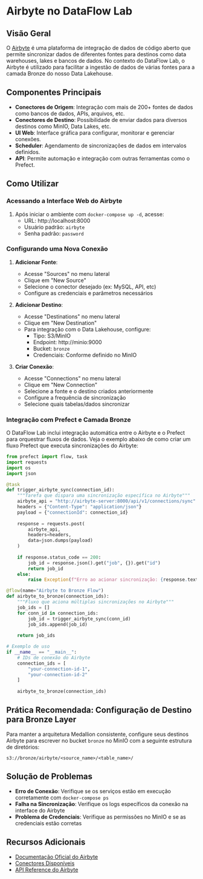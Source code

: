 # Airbyte no DataFlow Lab

## Visão Geral

O [Airbyte](https://airbyte.com/) é uma plataforma de integração de dados de código aberto que permite sincronizar dados de diferentes fontes para destinos como data warehouses, lakes e bancos de dados. No contexto do DataFlow Lab, o Airbyte é utilizado para facilitar a ingestão de dados de várias fontes para a camada Bronze do nosso Data Lakehouse.

## Componentes Principais

- **Conectores de Origem**: Integração com mais de 200+ fontes de dados como bancos de dados, APIs, arquivos, etc.
- **Conectores de Destino**: Possibilidade de enviar dados para diversos destinos como MinIO, Data Lakes, etc.
- **UI Web**: Interface gráfica para configurar, monitorar e gerenciar conexões.
- **Scheduler**: Agendamento de sincronizações de dados em intervalos definidos.
- **API**: Permite automação e integração com outras ferramentas como o Prefect.

## Como Utilizar

### Acessando a Interface Web do Airbyte

1. Após iniciar o ambiente com `docker-compose up -d`, acesse:
   - URL: http://localhost:8000
   - Usuário padrão: `airbyte`
   - Senha padrão: `password`

### Configurando uma Nova Conexão

1. **Adicionar Fonte**:
   - Acesse "Sources" no menu lateral
   - Clique em "New Source"
   - Selecione o conector desejado (ex: MySQL, API, etc)
   - Configure as credenciais e parâmetros necessários

2. **Adicionar Destino**:
   - Acesse "Destinations" no menu lateral
   - Clique em "New Destination"
   - Para integração com o Data Lakehouse, configure:
     - Tipo: S3/MinIO
     - Endpoint: http://minio:9000
     - Bucket: `bronze`
     - Credenciais: Conforme definido no MinIO

3. **Criar Conexão**:
   - Acesse "Connections" no menu lateral
   - Clique em "New Connection"
   - Selecione a fonte e o destino criados anteriormente
   - Configure a frequência de sincronização
   - Selecione quais tabelas/dados sincronizar

### Integração com Prefect e Camada Bronze

O DataFlow Lab inclui integração automática entre o Airbyte e o Prefect para orquestrar fluxos de dados. Veja o exemplo abaixo de como criar um fluxo Prefect que executa sincronizações do Airbyte:

```python
from prefect import flow, task
import requests
import os
import json

@task
def trigger_airbyte_sync(connection_id):
    """Tarefa que dispara uma sincronização específica no Airbyte"""
    airbyte_api = "http://airbyte-server:8000/api/v1/connections/sync"
    headers = {"Content-Type": "application/json"}
    payload = {"connectionId": connection_id}
    
    response = requests.post(
        airbyte_api,
        headers=headers,
        data=json.dumps(payload)
    )
    
    if response.status_code == 200:
        job_id = response.json().get("job", {}).get("id")
        return job_id
    else:
        raise Exception(f"Erro ao acionar sincronização: {response.text}")

@flow(name="Airbyte to Bronze Flow")
def airbyte_to_bronze(connection_ids):
    """Fluxo que aciona múltiplas sincronizações no Airbyte"""
    job_ids = []
    for conn_id in connection_ids:
        job_id = trigger_airbyte_sync(conn_id)
        job_ids.append(job_id)
    
    return job_ids

# Exemplo de uso
if __name__ == "__main__":
    # IDs de conexão do Airbyte
    connection_ids = [
        "your-connection-id-1", 
        "your-connection-id-2"
    ]
    
    airbyte_to_bronze(connection_ids)
```

## Prática Recomendada: Configuração de Destino para Bronze Layer

Para manter a arquitetura Medallion consistente, configure seus destinos Airbyte para escrever no bucket `bronze` no MinIO com a seguinte estrutura de diretórios:

```
s3://bronze/airbyte/<source_name>/<table_name>/
```

## Solução de Problemas

- **Erro de Conexão**: Verifique se os serviços estão em execução corretamente com `docker-compose ps`
- **Falha na Sincronização**: Verifique os logs específicos da conexão na interface do Airbyte
- **Problema de Credenciais**: Verifique as permissões no MinIO e se as credenciais estão corretas

## Recursos Adicionais

- [Documentação Oficial do Airbyte](https://docs.airbyte.com/)
- [Conectores Disponíveis](https://docs.airbyte.com/integrations/)
- [API Reference do Airbyte](https://docs.airbyte.com/api-documentation)
